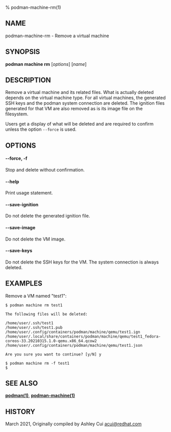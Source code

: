 % podman-machine-rm(1)

## NAME
podman\-machine\-rm - Remove a virtual machine

## SYNOPSIS
**podman machine rm** [*options*] [*name*]

## DESCRIPTION

Remove a virtual machine and its related files.  What is actually deleted
depends on the virtual machine type.  For all virtual machines, the generated
SSH keys and the podman system connection are deleted.  The ignition files
generated for that VM are also removed as is its image file on the filesystem.

Users get a display of what will be deleted and are required to confirm unless the option `--force`
is used.


## OPTIONS

#### **--force**, **-f**

Stop and delete without confirmation.

#### **--help**

Print usage statement.

#### **--save-ignition**

Do not delete the generated ignition file.

#### **--save-image**

Do not delete the VM image.

#### **--save-keys**

Do not delete the SSH keys for the VM.  The system connection is always
deleted.

## EXAMPLES

Remove a VM named "test1":

```
$ podman machine rm test1

The following files will be deleted:

/home/user/.ssh/test1
/home/user/.ssh/test1.pub
/home/user/.config/containers/podman/machine/qemu/test1.ign
/home/user/.local/share/containers/podman/machine/qemu/test1_fedora-coreos-33.20210315.1.0-qemu.x86_64.qcow2
/home/user/.config/containers/podman/machine/qemu/test1.json

Are you sure you want to continue? [y/N] y
```

```
$ podman machine rm -f test1
$
```
## SEE ALSO
**[podman(1)](podman.1.md)**, **[podman-machine(1)](podman-machine.1.md)**

## HISTORY
March 2021, Originally compiled by Ashley Cui <acui@redhat.com>
